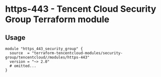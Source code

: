 # https-443 - Tencent Cloud Security Group Terraform module
## Usage
```hcl
module "https_443_security_group" {
  source  = "terraform-tencentcloud-modules/security-group/tencentcloud//modules/https-443"
  version = "~> 2.0"
  # omitted...
}
```
<!-- BEGINNING OF PRE-COMMIT-TERRAFORM DOCS HOOK -->
<!-- END OF PRE-COMMIT-TERRAFORM DOCS HOOK -->
